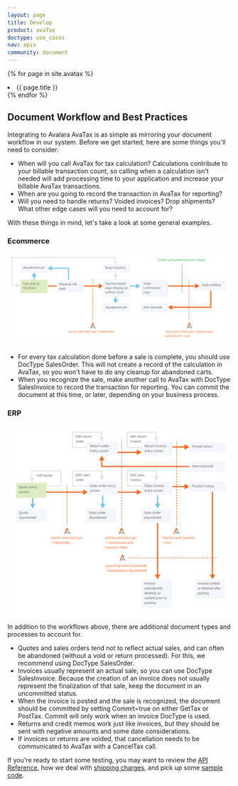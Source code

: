 ```yaml
---
layout: page
title: Develop
product: avaTax
doctype: use_cases
nav: apis
community: document
---
```


{% for page in site.avatax %}
  <li>{{ page.title }}</li>
{% endfor %}

<h2>Document Workflow and Best Practices</h2>
Integrating to Avalara AvaTax is as simple as mirroring your document workflow in our system.
Before we get started, here are some things you'll need to consider:
<ul>
	<li>When will you call AvaTax for tax calculation? Calculations contribute to your billable transaction count, so calling when a calculation isn't needed will add processing time to your application and increase your billable AvaTax transactions.</li>
	<li>When are you going to record the transaction in AvaTax for reporting?</li>
	<li>Will you need to handle returns? Voided invoices? Drop shipments? What other edge cases will you need to account for?</li>
</ul>
With these things in mind, let's take a look at some general examples.
<h3><a name="Ecommerce"></a>Ecommerce</h3>
<img class="alignnone wp-image-2288" src="/images/devdot/DevDot_ECOMMdiagram.svg" alt="Avalara AvaTax Ecommerce Diagram" />
<ul>
	<li>For every tax calculation done before a sale is complete, you should use DocType SalesOrder. This will not create a record of the calculation in AvaTax, so you won't have to do any cleanup for abandoned carts.</li>
	<li>When you recognize the sale, make another call to AvaTax with DocType SalesInvoice to record the transaction for reporting. You can commit the document at this time, or later, depending on your business process.</li>
</ul>
<h3>ERP</h3>
<img class="alignnone wp-image-2289" src="/images/devdot/DevDot_ERPdiagram.svg" alt="Avalara AvaTax ERP Diagram" />

In addition to the workflows above, there are additional document types and processes to account for.
<ul>
	<li>Quotes and sales orders tend not to reflect actual sales, and can often be abandoned (without a void or return processed). For this, we recommend using DocType SalesOrder.</li>
	<li>Invoices usually represent an actual sale, so you can use DocType SalesInvoice. Because the creation of an invoice does not usually represent the finalization of that sale, keep the document in an uncommitted status.</li>
	<li>When the invoice is posted and the sale is recognized, the document should be committed by setting Commit=true on either GetTax or PostTax. Commit will only work when an invoice DocType is used.</li>
	<li>Returns and credit memos work just like invoices, but they should be sent with negative amounts and some date considerations.</li>
	<li>If invoices or returns are voided, that cancellation needs to be communicated to AvaTax with a CancelTax call.</li>
</ul>
If you're ready to start some testing, you may want to review the <a href="/avatax/api-reference/tax/v1">API Reference</a>, how we deal with <a href="/avatax/calculating-tax#ShippingAndFreight">shipping charges</a>, and pick up some <a href="/avatax/sample-code">sample code</a>.
